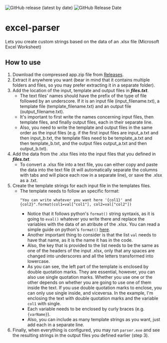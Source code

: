 ![GitHub release (latest by date)](https://img.shields.io/github/v/release/christopher-pedraza/excel-parser)
![GitHub Release Date](https://img.shields.io/github/release-date/christopher-pedraza/excel-parser?color=c77546)

# excel-parser
Lets you create custom strings based on the data of an .xlsx file (Microsoft Excel Worksheet)

## How to use
1. Download the compressed app.zip file from [Releases](https://github.com/christopher-pedraza/excel-parser/releases/latest/download/excel-parser.zip).
2. Extract it anywhere you want (bear in mind that it contains multiple folders and files, so you may prefer extracting it in a separate folder).
3. Add the location of the input, template and output files in **_files.txt_**.
    * The text files' names should have the prefix of the type of file followed by an underscore. If it is an input file (input_filename.txt), a template file (template_filename.txt) and an output file (output_filename.txt).
    * It's important to first write the names concerning input files, then template files, and finally output files, each in their separate line.
    * Also, you need to write the template and output files in the same order as the input files (e.g. if the first input files are input_a.txt and then input_b.txt, the template files need to be template_a.txt and then template_b.txt, and the output files output_a.txt and then output_b.txt).
4. Add the data from the .xlsx files into the input files that you defined in **_files.txt_**.
    * To convert a .xlsx file into a text file, you can either copy and paste the data into the text file (it will automatically separate the columns with tabs and will place each row in a separate line), or save the .xlsx as a .txt.
5. Create the template strings for each input file in the templates files.
    * The template needs to follow an specific format: 
        ```
        "You can write whatever you want here '{col1}' and {col2}".format(col1=val["col1"], col2=val["col2"])
        ```
        * Notice that it follows python's `format()` string syntaxis, as it is going to `eval()` whatever you write there and replace the variables with the data of an atribute of the .xlsx. You can read a simple guide on python's `format()` [here](https://www.w3schools.com/python/ref_string_format.asp).
        * Another important thing to consider is that the list `val` needs to have that name, as it is the name it has in the code.
        * Also, the key that is provided to the list needs to be the same as one of the headers of the input .xlsx, only that any spaces are changed into underscores and all the letters transformed into lowercase.
        * As you can see, the left part of the template is enclosed by double quotation marks. They are essential, however, you can also use single quotation marks. Whether you use one or the other depends on whether you are going to use one of them inside the text. If you use double quotation marks to enclose, you can only use single inside, and viceversa. In the example, I'm enclosing the text with double quotation marks and the variable `col1` with single.
        * Each variable needs to be enclosed by curly braces (e.g. `{varName}`).
        * Also, you can include as many template strings as you want, just add each in a separate line.
6. Finally, when everything is configured, you may run `parser.exe` and see the resulting strings in the output files you defined earlier (step 3).
